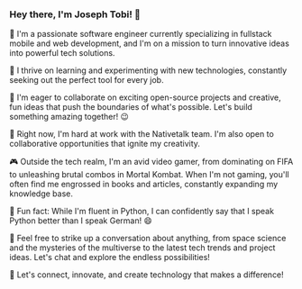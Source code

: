 ### Hey there, I'm Joseph Tobi! 👋

🚀 I'm a passionate software engineer currently specializing in fullstack mobile and web development, and I'm on a mission to turn innovative ideas into powerful tech solutions.

🌱 I thrive on learning and experimenting with new technologies, constantly seeking out the perfect tool for every job.

🤝 I'm eager to collaborate on exciting open-source projects and creative, fun ideas that push the boundaries of what's possible. Let's build something amazing together! 😉

🔧 Right now, I'm hard at work with the Nativetalk team. I'm also open to collaborative opportunities that ignite my creativity.

🎮 Outside the tech realm, I'm an avid video gamer, from dominating on FIFA to unleashing brutal combos in Mortal Kombat. When I'm not gaming, you'll often find me engrossed in books and articles, constantly expanding my knowledge base.

🚀 Fun fact: While I'm fluent in Python, I can confidently say that I speak Python better than I speak German! 😄

💬 Feel free to strike up a conversation about anything, from space science and the mysteries of the multiverse to the latest tech trends and project ideas. Let's chat and explore the endless possibilities!

💙 Let's connect, innovate, and create technology that makes a difference!

